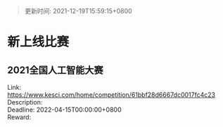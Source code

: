 > 更新时间: 2021-12-19T15:59:15+0800 

# 新上线比赛


## 2021全国人工智能大赛
Link: https://www.kesci.com/home/competition/61bbf28d6667dc0017fc4c23  
Description:   
Deadline: 2022-04-15T00:00:00+0800  
Reward:   

